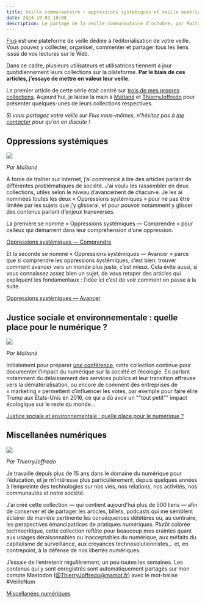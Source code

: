 ```yaml
---
title: Veille communautaire : oppressions systémiques et veille numérique
date: 2024-10-03 10:00
description: Le partage de la veille communautaire d’octobre, par Maïtané et ThierryJoffredo.
---
```


[Flus](https://flus.fr) est une plateforme de veille dédiée à l’éditorialisation de votre veille.
Vous pouvez y collecter, organiser, commenter et partager tous les liens issus de vos lectures sur le Web.

Dans ce cadre, plusieurs utilisateurs et utilisatrices tiennent à jour quotidiennement leurs collections sur la plateforme.
**Par le biais de ces articles, j’essaye de mettre en valeur leur veille.**

Le premier article de cette série était centré sur [trois de mes propres collections](veille-communautaire-actu-peril-mortel-et-musique.html).
Aujourd’hui, je laisse la main à [Maïtané](https://app.flus.fr/p/1670841004790630991) et [ThierryJoffredo](https://app.flus.fr/p/1701478314931506162) pour présenter quelques-unes de leurs collections respectives.

_Si vous partagez votre veille sur Flus vous-mêmes, n’hésitez pas à [me contacter](https://flus.fr/contact) pour qu’on en discute !_

## Oppressions systémiques

![](images/collections/oppressions-systemiques.webp)

_Par Maïtané_

À force de traîner sur Internet, j’ai commencé à lire des articles parlant de différentes problématiques de société.
J’ai voulu les rassembler en deux collections, utiles selon le niveau d’avancement de chacun·e.
Je les ai nommées toutes les deux « Oppressions systémiques » pour ne pas être limitée par les sujets que j’y glisserai, et pour pouvoir notamment y glisser des contenus parlant d’enjeux transverses.

La première se nomme « Oppressions systémiques — Comprendre » pour celleux qui démarrent dans leur compréhension d’une oppression.

<p class="text--center">
    <a class="button button--primary" href="https://app.flus.fr/collections/1674131422621686352">
        Oppressions systémiques — Comprendre
    </a>
</p>

Et la seconde se nomme « Oppressions systémiques — Avancer » parce que si comprendre les oppressions systémiques, c’est bien, trouver comment avancer vers un monde plus juste, c’est mieux.
Cela évite aussi, si vous connaissez assez bien un sujet, de vous retaper des articles qui expliquent les fondamentaux : l’idée ici c’est de voir comment on passe à la suite.

<p class="text--center">
    <a class="button button--primary" href="https://app.flus.fr/collections/1688443784477206970">
        Oppressions systémiques — Avancer
    </a>
</p>

## Justice sociale et environnementale : quelle place pour le numérique ?

![](images/collections/justice-sociale-et-environnementale.webp)

_Par Maïtané_

Initialement pour préparer [une conférence](https://framatube.org/w/usaFraCUPK2o1H2J17pbjg), cette collection continue pour documenter l’impact du numérique sur la société et l’écologie.
En parlant notamment du délaissement des services publics et leur transition affreuse vers la dématérialisation, ou encore de comment des entreprises de « marketing » permettent d’influencer les votes, par exemple pour faire élire Trump aux États-Unis en 2016, ce qui a dû avoir un ""tout petit"" impact écologique sur le reste du monde…

<p class="text--center">
    <a class="button button--primary" href="https://app.flus.fr/collections/1719663207093398848">
        Justice sociale et environnementale : quelle place pour le numérique ?
    </a>
</p>

## Miscellanées numériques

![](images/collections/miscellanees-numeriques.webp)

_Par ThierryJoffredo_

Je travaille depuis plus de 15 ans dans le domaine du numérique pour l’éducation, et je m’intéresse plus particulièrement, depuis quelques années à l’empreinte des technologies sur nos vies, nos relations, nos activités, nos communautés et notre société.

J’ai créé cette collection — qui contient aujourd’hui plus de 500 liens — afin de conserver et de partager les articles, billets, podcasts qui me semblent éclairer de manière pertinente les conséquences délétères ou, au contraire, les perspectives émancipatrices de pratiques numériques.
Plutôt colorée technocritique, cette collection reflète pour beaucoup mes craintes quant aux usages déraisonnables ou inacceptables du numérique, aux méfaits du capitalisme de surveillance, aux croyances technosolutionnistes… et, en contrepoint, à la défense de nos libertés numériques.

J’essaie de l’entretenir régulièrement, un peu toutes les semaines. Les contenus qui y sont enregistrés sont automatiquement partagés sur mon compte Mastodon ([@ThierryJoffredo@mamot.fr](https://mamot.fr/@ThierryJoffredo)) avec le mot-balise #VeilleNum

<p class="text--center">
    <a class="button button--primary" href="https://app.flus.fr/collections/1732141437309404145">
        Miscellanées numériques
    </a>
</p>
